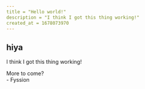 ```yaml
---
title = "Hello world!"
description = "I think I got this thing working!"
created_at = 1678073970
---
```


## hiya

I think I got this thing working!

More to come?  
\- Fyssion
